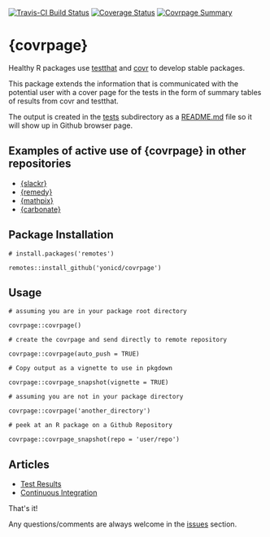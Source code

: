 [![Travis-CI Build Status](https://travis-ci.org/yonicd/covrpage.svg?branch=master)](https://travis-ci.org/yonicd/covrpage)
[![Coverage Status](https://img.shields.io/codecov/c/github/yonicd/covrpage/master.svg)](https://codecov.io/github/yonicd/covrpage?branch=master)
[![Covrpage Summary](https://img.shields.io/badge/covrpage-Last_Build_2018_09_12-brightgreen.svg)](http://tinyurl.com/y965gzrq)

# {covrpage}

Healthy R packages use [testthat](https://github.com/r-lib/testthat) and [covr](https://github.com/r-lib/covr) to develop stable packages. 

This package extends the information that is communicated with the potential user with a cover page for the tests in the form of summary tables of results from covr and testthat. 

The output is created in the [tests](tests) subdirectory as a [README.md](tests/README.md) file so it will show up in Github browser page. 

## Examples of active use of {covrpage} in other repositories

  - [{slackr}](https://github.com/hrbrmstr/slackr/tree/master/tests)
  - [{remedy}](https://github.com/thinkr-open/remedy/tree/master/tests)
  - [{mathpix}](https://github.com/jonocarroll/mathpix/tree/master/tests)
  - [{carbonate}](https://github.com/yonicd/carbonate/tree/master/tests)

## Package Installation

```
# install.packages('remotes')

remotes::install_github('yonicd/covrpage')
```

## Usage

```
# assuming you are in your package root directory

covrpage::covrpage()

# create the covrpage and send directly to remote repository

covrpage::covrpage(auto_push = TRUE)

# Copy output as a vignette to use in pkgdown

covrpage::covrpage_snapshot(vignette = TRUE)

# assuming you are not in your package directory

covrpage::covrpage('another_directory')

# peek at an R package on a Github Repository

covrpage::covrpage_snapshot(repo = 'user/repo')
```

## Articles

  - [Test Results](https://yonicd.github.io/covrpage/articles/Test_Results.html)
  - [Continuous Integration](https://yonicd.github.io/covrpage/articles/Continuous_Integration.html)


That's it!

Any questions/comments are always welcome in the [issues](https://github.com/yonicd/covrpage/issues) section.
